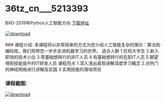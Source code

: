 # 36tz_cn___5213393
BXG-2019年Python人工智能方向
[下载地址](http://www.36tz.cn/article/5213393 "下载地址")
<br/></br>[![download](http://36tz.cn/muke_img/2020_05_2-150-300x170.png "下载地址")](http://www.36tz.cn/article/5213393 "下载地址")
<br/></br>### 课程介绍:
本课程将以非常简单的方式为您介绍人工智能复杂的理论：算法和编码库。我们将带您一步步走进机器学习的世界。
适合人群
1.在校大学生
2.新入职场的技术小白
3.零基础想转行的非IT人员
4.有基础想转行的在职IT人员
5.期望得到技能提升的IT研发人员
课程亮点
1.深入浅出直观讲解深度学习概念
2.对热门的神经网络进行讲解及实践
3.实用技能的落地项目

### 课程截图:
[![download](http://36tz.cn/muke_img/2020_05_1-159.png "下载地址")](http://www.36tz.cn/article/5213393 "下载地址")
